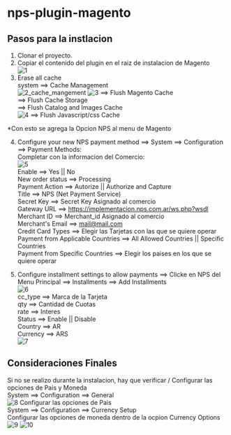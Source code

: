 # nps-plugin-magento

## Pasos para la instlacion
1. Clonar el proyecto.
2. Copiar el contenido del plugin en el raiz de instalacion de Magento  
![1](https://cloud.githubusercontent.com/assets/24914148/25488577/c34daeda-2b3d-11e7-8c21-ba08d45ba890.png)
3. Erase all cache  
  system ==> Cache Management  
![2_cache_mangement](https://cloud.githubusercontent.com/assets/24914148/25488624/df814fb2-2b3d-11e7-86be-8e644490fe51.png)
![3](https://cloud.githubusercontent.com/assets/24914148/25488626/df84dfce-2b3d-11e7-8779-7ee35da1d904.png)
  ==> Flush Magento Cache  
  ==> Flush Cache Storage    
  ==> Flush Catalog and Images Cache  
![4](https://cloud.githubusercontent.com/assets/24914148/25488625/df848b1e-2b3d-11e7-85c0-86e7b25f780f.png) 
  ==> Flush Javascript/css Cache  

*Con esto se agrega la Opcion NPS al menu de Magento  

4. Configure your new NPS payment method ==> System ==> Configuration ==>  Payment Methods:  
Completar con la informacion del Comercio:  
![5](https://cloud.githubusercontent.com/assets/24914148/25488627/df84ef82-2b3d-11e7-94e8-e35a4be558f2.png)  
Enable ==> Yes   ||  No  
New order status  ==> Processing  
Payment Action ==> Autorize  || Authorize and Capture  
Title  ==> NPS (Net Payment Service)  
Secret Key  ==> Secret Key Asignado al comercio  
Gateway URL ==> https://implementacion.nps.com.ar/ws.php?wsdl  
Merchant ID  ==>  Merchant_id Asignado al comercio  
Merchant's Email ==> mail@mail.com  
Credit Card Types ==> Elegir las Tarjetas con las que se quiere operar  
Payment from Applicable Countries ==> All Allowed Countries  || Specific Countries  
Payment from Specific Countries ==> Elegir los paises en los que se quiere operar  

5. Configure installment settings to allow payments ==> Clicke en NPS del Menu Principal ==> Installments ==> Add Installments  
![6](https://cloud.githubusercontent.com/assets/24914148/25488628/df89e1fe-2b3d-11e7-8613-f1ad2486e7b5.png)  
cc_type ==> Marca de la Tarjeta  
qty ==> Cantidad de Cuotas  
rate ==> Interes  
Status ==> Enable   ||   Disable  
Country ==> AR  
Currency ==> ARS  
![7](https://cloud.githubusercontent.com/assets/24914148/25488629/dfceaa0a-2b3d-11e7-888e-ffc6130891dc.png) 

## Consideraciones Finales
Si no se realizo durante la instalacion, hay que verificar / Configurar las opciones de Pais y Moneda  
  System ==> Configuration ==> General  
![8](https://cloud.githubusercontent.com/assets/24914148/25488630/dfe32c64-2b3d-11e7-9132-23dcf6b1ed2d.png)
Configurar las opciones de Pais  
  System ==> Configuration ==> Currency Setup  
Configurar las opciones de moneda dentro de la ocpion Currency Options  
![9](https://cloud.githubusercontent.com/assets/24914148/25488631/dfecbc02-2b3d-11e7-9480-6b28a992910d.png)
![10](https://cloud.githubusercontent.com/assets/24914148/25488632/e0400ab0-2b3d-11e7-8a80-74feba06f70e.png)  




